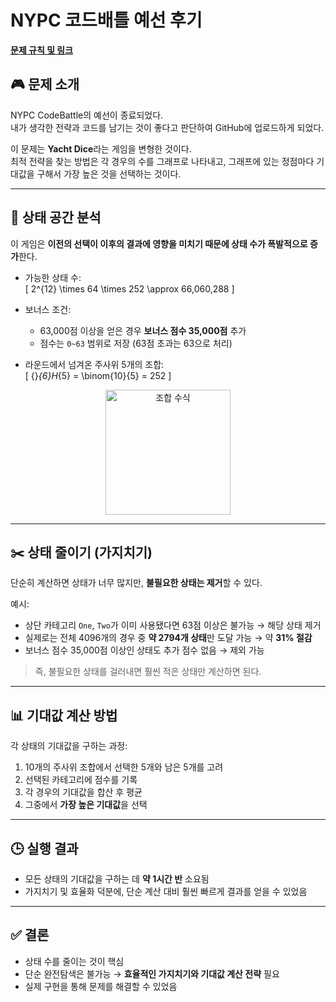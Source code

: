 # NYPC 코드배틀 예선 후기

**[문제 규칙 및 링크](https://nypc.github.io/2025-codebattle/online_1)**


## 🎮 문제 소개
NYPC CodeBattle의 예선이 종료되었다.  
내가 생각한 전략과 코드를 남기는 것이 좋다고 판단하여 GitHub에 업로드하게 되었다.  

이 문제는 **Yacht Dice**라는 게임을 변형한 것이다.  
최적 전략을 찾는 방법은 각 경우의 수를 그래프로 나타내고, 그래프에 있는 정점마다 기대값을 구해서 가장 높은 것을 선택하는 것이다.

---

## 🧮 상태 공간 분석
이 게임은 **이전의 선택이 이후의 결과에 영향을 미치기 때문에 상태 수가 폭발적으로 증가**한다.  

- 가능한 상태 수:  
  \[
  2^{12} \times 64 \times 252 \approx 66,060,288
  \]

- 보너스 조건:  
  - 63,000점 이상을 얻은 경우 **보너스 점수 35,000점** 추가
  - 점수는 `0~63` 범위로 저장 (63점 초과는 63으로 처리)

- 라운드에서 넘겨온 주사위 5개의 조합:  
  \[
  {}_{6}H_{5} = \binom{10}{5} = 252
  \]

<p align="center">
  <img src="images/combination.png" alt="조합 수식" width="200"/>
</p>

---

## ✂️ 상태 줄이기 (가지치기)
단순히 계산하면 상태가 너무 많지만, **불필요한 상태는 제거**할 수 있다.

예시:
- 상단 카테고리 `One`, `Two`가 이미 사용됐다면 63점 이상은 불가능 → 해당 상태 제거
- 실제로는 전체 4096개의 경우 중 **약 2794개 상태**만 도달 가능 → 약 **31% 절감**
- 보너스 점수 35,000점 이상인 상태도 추가 점수 없음 → 제외 가능

> 즉, 불필요한 상태를 걸러내면 훨씬 적은 상태만 계산하면 된다.

---

## 📊 기대값 계산 방법
각 상태의 기대값을 구하는 과정:
1. 10개의 주사위 조합에서 선택한 5개와 남은 5개를 고려
2. 선택된 카테고리에 점수를 기록
3. 각 경우의 기대값을 합산 후 평균
4. 그중에서 **가장 높은 기대값**을 선택

---

## 🕒 실행 결과
- 모든 상태의 기대값을 구하는 데 **약 1시간 반** 소요됨
- 가지치기 및 효율화 덕분에, 단순 계산 대비 훨씬 빠르게 결과를 얻을 수 있었음

---

## ✅ 결론
- 상태 수를 줄이는 것이 핵심
- 단순 완전탐색은 불가능 → **효율적인 가지치기와 기대값 계산 전략** 필요
- 실제 구현을 통해 문제를 해결할 수 있었음

